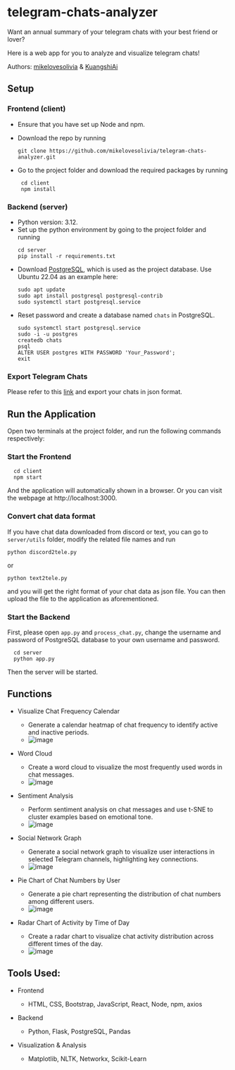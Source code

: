 # telegram-chats-analyzer
Want an annual summary of your telegram chats with your best friend or lover?

Here is a web app for you to analyze and visualize telegram chats!

Authors: [mikelovesolivia](https://github.com/mikelovesolivia) & [KuangshiAi](https://github.com/KuangshiAi)

## Setup

### Frontend (client)

- Ensure that you have set up Node and npm.

- Download the repo by running
  
  `git clone https://github.com/mikelovesolivia/telegram-chats-analyzer.git`
  
- Go to the project folder and download the required packages by running

   ```
    cd client
    npm install
   ```


### Backend (server)

- Python version: 3.12.
- Set up the python environment by going to the project folder and running
  ```
  cd server
  pip install -r requirements.txt
  ```
- Download [PostgreSQL](https://www.postgresql.org/download/), which is used as the project database. Use Ubuntu 22.04 as an example here:
  ```
  sudo apt update
  sudo apt install postgresql postgresql-contrib
  sudo systemctl start postgresql.service
  ```
- Reset password and create a database named `chats` in PostgreSQL.
  ```
  sudo systemctl start postgresql.service
  sudo -i -u postgres
  createdb chats
  psql
  ALTER USER postgres WITH PASSWORD 'Your_Password';
  exit
  ```

  
### Export Telegram Chats

Please refer to this [link](https://telegram.org/blog/export-and-more) and export your chats in json format.


## Run the Application

Open two terminals at the project folder, and run the following commands respectively:

### Start the Frontend

```
  cd client
  npm start
```

And the application will automatically shown in a browser. Or you can visit the webpage at http://localhost:3000.

### Convert chat data format
If you have chat data downloaded from discord or text, you can go to `server/utils` folder, modify the related file names and run

```
python discord2tele.py
```

or 

```
python text2tele.py
```
and you will get the right format of your chat data as json file. You can then upload the file to the application as aforementioned.



### Start the Backend

First, please open `app.py` and `process_chat.py`, change the username and password of PostgreSQL database to your own username and password.

```
  cd server
  python app.py
```

Then the server will be started.


## Functions

- Visualize Chat Frequency Calendar
  - Generate a calendar heatmap of chat frequency to identify active and inactive periods.
  - ![image](https://github.com/user-attachments/assets/20639d87-e781-4fce-b804-77f849901084)

- Word Cloud
  - Create a word cloud to visualize the most frequently used words in chat messages.
  - ![image](https://github.com/user-attachments/assets/bca92464-0a63-4bf3-9df1-b4648a6c3843)

- Sentiment Analysis
  - Perform sentiment analysis on chat messages and use t-SNE to cluster examples based on emotional tone.
  - ![image](https://github.com/user-attachments/assets/95b63002-bba3-43d6-9959-87e0ba085644)

- Social Network Graph
  - Generate a social network graph to visualize user interactions in selected Telegram channels, highlighting key connections.
  - ![image](https://github.com/user-attachments/assets/89ef0c51-c953-4df2-855f-39ba5a4764fd)


- Pie Chart of Chat Numbers by User
  - Generate a pie chart representing the distribution of chat numbers among different users.
  - ![image](https://github.com/user-attachments/assets/804edc95-8b9d-46dd-8b2f-00f1c8f355c0)

- Radar Chart of Activity by Time of Day
  - Create a radar chart to visualize chat activity distribution across different times of the day.
  - ![image](https://github.com/user-attachments/assets/a6bc5b8d-7980-454d-8ed0-5ca0c3724fe8)


## Tools Used:

- Frontend
  - HTML, CSS, Bootstrap, JavaScript, React, Node, npm, axios

- Backend
  - Python, Flask, PostgreSQL, Pandas
 
- Visualization & Analysis
  - Matplotlib, NLTK, Networkx, Scikit-Learn
